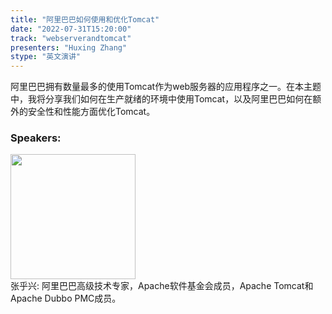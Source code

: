 ```yaml
---
title: "阿里巴巴如何使用和优化Tomcat"
date: "2022-07-31T15:20:00"
track: "webserverandtomcat"
presenters: "Huxing Zhang"
stype: "英文演讲"
---
```

阿里巴巴拥有数量最多的使用Tomcat作为web服务器的应用程序之一。在本主题中，我将分享我们如何在生产就绪的环境中使用Tomcat，以及阿里巴巴如何在额外的安全性和性能方面优化Tomcat。
 ### Speakers: 
 <img src="images/speaker/1232.png" width="200" /><br>张乎兴: 阿里巴巴高级技术专家，Apache软件基金会成员，Apache Tomcat和Apache Dubbo PMC成员。

 